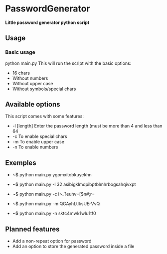 # PasswordGenerator
**Little password generator python script**

## Usage
### Basic usage
python main.py
This will run the script with the basic options: 
  * 16 chars
  * Without numbers
  * Without upper case
  * Without symbols/special chars
 
## Available options
This script comes with some features:
* -l [length]        Enter the password length (must be more than 4 and less than 64
* -c                 To enable special chars
* -m                 To enable upper case
* -n                 To enable numbers

## Exemples
* ~$ python main.py 
 ygomxitobkuyekhn

* ~$ python main.py -l 32
 asibigklmqpibptblmhrbogsahqivxpt

* ~$ python main.py -c
 i>_?euhv=[$n#;r=

* ~$ python main.py -m
 QGAyhLtIksUErVvQ

* ~$ python main.py -n
 sktc4mwk1wlu1tf0

## Planned features
* Add a non-repeat option for password
* Add an option to store the generated password inside a file
